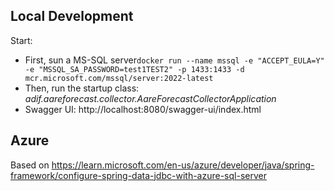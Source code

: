 
## Local Development
Start:
 * First, sun a MS-SQL server`docker run --name mssql -e "ACCEPT_EULA=Y" -e "MSSQL_SA_PASSWORD=test1TEST2" -p 1433:1433 -d mcr.microsoft.com/mssql/server:2022-latest`
 * Then, run the startup class: _adif.aareforecast.collector.AareForecastCollectorApplication_
 * Swagger UI: http://localhost:8080/swagger-ui/index.html
## Azure
Based on https://learn.microsoft.com/en-us/azure/developer/java/spring-framework/configure-spring-data-jdbc-with-azure-sql-server